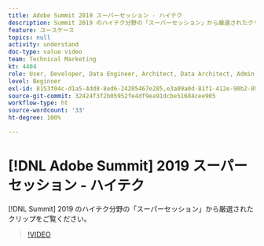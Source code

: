 ```yaml
---
title: Adobe Summit 2019 スーパーセッション - ハイテク
description: Summit 2019 のハイテク分野の「スーパーセッション」から厳選されたクリップをご覧ください。
feature: ユースケース
topics: null
activity: understand
doc-type: value video
team: Technical Marketing
kt: 4404
role: User, Developer, Data Engineer, Architect, Data Architect, Admin, Leader
level: Beginner
exl-id: 8153f04c-d1a5-4dd8-8ed6-24205467e285,e3a09a0d-81f1-412e-90b2-89161f8dd9e3,e3a09a0d-81f1-412e-90b2-89161f8dd9e3,8153f04c-d1a5-4dd8-8ed6-24205467e285
source-git-commit: 32424f3f2b05952fe4df9ea91dcbe51684cee905
workflow-type: ht
source-wordcount: '33'
ht-degree: 100%

---
```


# [!DNL Adobe Summit] 2019 スーパーセッション - ハイテク

[!DNL Summit] 2019 のハイテク分野の「スーパーセッション」から厳選されたクリップをご覧ください。

>[!VIDEO](https://video.tv.adobe.com/v/30548/?quality=12)
